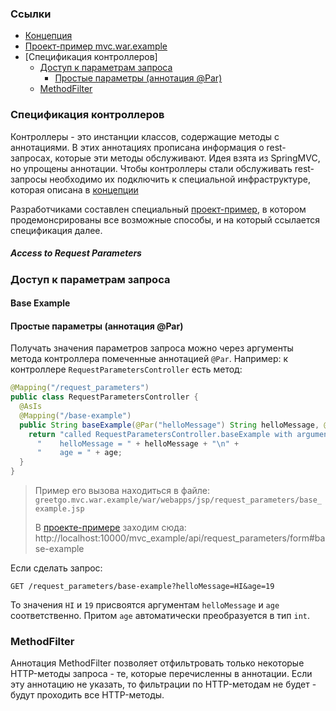 ### Ссылки

 - [Концепция](concept.md)
 - [Проект-пример mvc.war.example](mvc_war_example.md)
 - [Спецификация контроллеров]
   - [Доступ к параметрам запроса](#access-to-request-parameters)
     - [Простые параметры (аннотация @Par)](#base-example)
   - [MethodFilter](#methodfilter)

### Спецификация контроллеров

Контроллеры - это инстанции классов, содержащие методы с аннотациями. В этих аннотациях прописана информация
о rest-запросах, которые эти методы обслуживают. Идея взята из SpringMVC, но упрощены аннотации. Чтобы контроллеры
стали обслуживать rest-запросы необходимо их подключить к специальной инфраструктуре, которая
описана в [концепции](concept.md)

Разработчиками составлен специальный [проект-пример](mvc_war_example.md), в котором продемонсрированы
все возможные способы, и на который ссылается спецификация далее.

##### Access to Request Parameters
### Доступ к параметрам запроса

#### Base Example
#### Простые параметры (аннотация @Par)
Получать значения параметров запроса можно через аргументы метода контроллера помеченные аннотацией `@Par`.
Например: к контроллере `RequestParametersController` есть метод:

```java
@Mapping("/request_parameters")
public class RequestParametersController {
  @AsIs
  @Mapping("/base-example")
  public String baseExample(@Par("helloMessage") String helloMessage, @Par("age") int age) {
    return "called RequestParametersController.baseExample with arguments:\n" +
      "    helloMessage = " + helloMessage + "\n" +
      "    age = " + age;
  }
}
```
> Пример его вызова находиться в файле: `greetgo.mvc.war.example/war/webapps/jsp/request_parameters/base_example.jsp`
>
> В [проекте-примере](mvc_war_example.md) заходим сюда: http://localhost:10000/mvc_example/api/request_parameters/form#base-example

Если сделать запрос:

    GET /request_parameters/base-example?helloMessage=HI&age=19

То значения `HI` и `19` присвоятся аргументам `helloMessage` и `age` соответственно. Притом `age` автоматически
преобразуется в тип `int`.

### MethodFilter

Аннотация MethodFilter позволяет отфильтровать только некоторые HTTP-методы запроса - те, которые перечисленны в
аннотации. Если эту аннотацию не указать, то фильтрации по HTTP-методам не будет - будут проходить все HTTP-методы.
